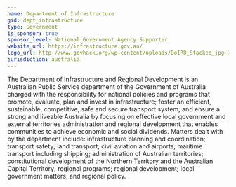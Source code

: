 ```yaml
---
name: Department of Infrastructure
gid: dept_infrastructure
type: Government
is_sponsor: true
sponsor_level: National Government Agency Supporter
website_url: https://infrastructure.gov.au/
logo_url: http://www.govhack.org/wp-content/uploads/DoIRD_Stacked_jpg-1.jpg
jurisdiction: australia
---
```


The Department of Infrastructure and Regional Development is an Australian Public Service department of the Government of Australia charged with the responsibility for national policies and programs that promote, evaluate, plan and invest in infrastructure; foster an efficient, sustainable, competitive, safe and secure transport system; and ensure a strong and liveable Australia by focusing on effective local government and external territories administration and regional development that enables communities to achieve economic and social dividends. Matters dealt with by the department include: infrastructure planning and coordination; transport safety; land transport; civil aviation and airports; maritime transport including shipping; administration of Australian territories; constitutional development of the Northern Territory and the Australian Capital Territory; regional programs; regional development; local government matters; and regional policy.